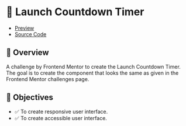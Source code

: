 # 🚀 Launch Countdown Timer

- [Preview](https://arsalanansariofficial.github.io/launch-countdown-timer)
- [Source Code](https://github.com/arsalanansariofficial/launch-countdown-timer.git)

## 📌 Overview

A challenge by Frontend Mentor to create the Launch Countdown Timer. The goal is to create the component that looks the same as given in the Frontend Mentor challenges page.

## 🎯 Objectives

- ✅ To create responsive user interface.
- ✅ To create accessible user interface.
